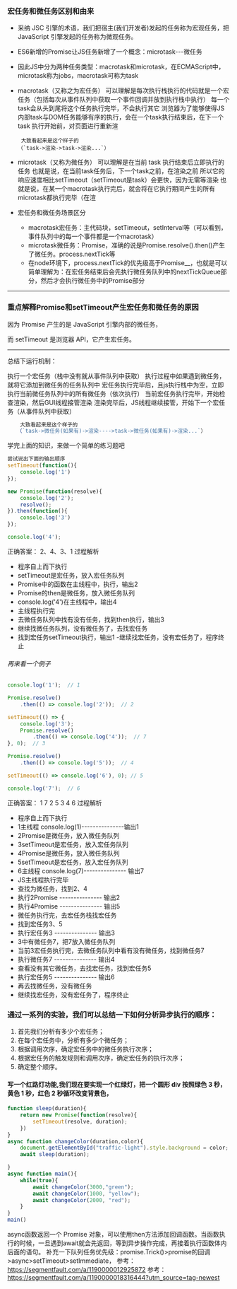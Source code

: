 ### 宏任务和微任务区别和由来

- 采纳 JSC 引擎的术语，我们把宿主(我们开发者)发起的任务称为宏观任务，把 JavaScript 引擎发起的任务称为微观任务。

- ES6新增的Promise让JS任务新增了一个概念：microtask---微任务
- 因此JS中分为两种任务类型：macrotask和microtask，在ECMAScript中，microtask称为jobs，macrotask可称为task

- macrotask（又称之为宏任务）
可以理解是每次执行栈执行的代码就是一个宏任务（包括每次从事件队列中获取一个事件回调并放到执行栈中执行）
每一个task会从头到尾将这个任务执行完毕，不会执行其它
浏览器为了能够使得JS内部task与DOM任务能够有序的执行，会在一个task执行结束后，在下一个 task 执行开始前，对页面进行重新渲
    ```
     大致看起来是这个样子的
    （`task->渲染->task->渲染...`）
    ```

- microtask（又称为微任务）
可以理解是在当前 task 执行结束后立即执行的任务
也就是说，在当前task任务后，下一个task之前，在渲染之前
所以它的响应速度相比setTimeout（setTimeout是task）会更快，因为无需等渲染
也就是说，在某一个macrotask执行完后，就会将在它执行期间产生的所有microtask都执行完毕（在渲

- 宏任务和微任务场景区分
    - macrotask宏任务：主代码块，setTimeout，setInterval等（可以看到，事件队列中的每一个事件都是一个macrotask）
    - microtask微任务：Promise，准确的说是Promise.resolve().then()产生了微任务。process.nextTick等
    - 在node环境下，process.nextTick的优先级高于Promise__，也就是可以简单理解为：在宏任务结束后会先执行微任务队列中的nextTickQueue部分，然后才会执行微任务中的Promise部分

--------
### 重点解释Promise和setTimeout产生宏任务和微任务的原因

因为 Promise 产生的是 JavaScript 引擎内部的微任务，

而 setTimeout 是浏览器 API，它产生宏任务。

--------

总结下运行机制：

执行一个宏任务（栈中没有就从事件队列中获取）
执行过程中如果遇到微任务，就将它添加到微任务的任务队列中
宏任务执行完毕后，且js执行栈中为空，立即执行当前微任务队列中的所有微任务（依次执行）
当前宏任务执行完毕，开始检查渲染，然后GUI线程接管渲染
渲染完毕后，JS线程继续接管，开始下一个宏任务（从事件队列中获取）
 ```javascript
     大致看起来是这个样子的
    （`task->微任务(如果有)->渲染---->task->微任务(如果有)->渲染...`）
 ```

 学完上面的知识，来做一个简单的练习题吧

 ```javascript
 尝试说出下面的输出顺序
 setTimeout(function(){
     console.log('1')
 });

 new Promise(function(resolve){
     console.log('2');
     resolve();
 }).then(function(){
     console.log('3')
 });

 console.log('4');
 ```
 正确答案： 2、4、3、1
 过程解析
- 程序自上而下执行
- setTimeout是宏任务，放入宏任务队列
- Promise中的函数在主线程中，执行，输出2
- Promise的then是微任务，放入微任务队列
- console.log('4')在主线程中，输出4
- 主线程执行完
- 去微任务队列中找有没有任务，找到then执行，输出3
- 继续找微任务队列，没有微任务了，去找宏任务
- 找到宏任务setTimeout执行，输出1
-继续找宏任务，没有宏任务了，程序终止


###### 再来看一个例子
```javascript
console.log('1');  // 1

Promise.resolve()
    .then(() => console.log('2'));  // 2

setTimeout(() => {
    console.log('3');
    Promise.resolve()
        .then(() => console.log('4'));  // 7
}, 0);  // 3

Promise.resolve()
    .then(() => console.log('5'));  // 4

setTimeout(() => console.log('6'), 0); // 5

console.log('7');  // 6
```
 正确答案： 1 7 2 5 3 4 6
 过程解析
- 程序自上而下执行
- 1主线程 console.log(1)---------------输出1
- 2Promise是微任务，放入微任务队列
- 3setTimeout是宏任务，放入宏任务队列
- 4Promise是微任务，放入微任务队列
- 5setTimeout是宏任务，放入宏任务队列
- 6主线程 console.log(7)--------------- 输出7
- JS主线程执行完毕
- 查找为微任务，找到2、4
- 执行2Promise --------------- 输出2
- 执行4Promise  --------------- 输出5
- 微任务执行完，去宏任务栈找宏任务
- 找到宏任务3、5
- 执行宏任务3    --------------- 输出3
- 3中有微任务7，把7放入微任务队列
- 当前3宏任务执行完，去微任务队列中看有没有微任务，找到微任务7
- 执行微任务7   --------------- 输出4
- 查看没有其它微任务，去找宏任务，找到宏任务5
- 执行宏任务5     --------------- 输出6
- 再去找微任务，没有微任务
- 继续找宏任务，没有宏任务了，程序终止

### 通过一系列的实验，我们可以总结一下如何分析异步执行的顺序：

1. 首先我们分析有多少个宏任务；
2. 在每个宏任务中，分析有多少个微任务；
3. 根据调用次序，确定宏任务中的微任务执行次序；
3. 根据宏任务的触发规则和调用次序，确定宏任务的执行次序；
5. 确定整个顺序。

#### 写一个红路灯功能,我们现在要实现一个红绿灯，把一个圆形 div 按照绿色 3 秒，黄色 1 秒，红色 2 秒循环改变背景色，
```javascript
function sleep(duration){
    return new Promise(function(resolve){
        setTimeout(resolve, duration);
    })
}
async function changeColor(duration,color){
    document.getElementById("traffic-light").style.background = color;
    await sleep(duration);

}
async function main(){
    while(true){
        await changeColor(3000,"green");
        await changeColor(1000, "yellow");
        await changeColor(2000, "red");
    }
}
main()
```
async函数返回一个 Promise 对象，可以使用then方法添加回调函数。当函数执行的时候，一旦遇到await就会先返回，等到异步操作完成，再接着执行函数体内后面的语句。
补充一下队列任务优先级：promise.Trick()>promise的回调>async>setTimeout>setImmediate，
参考： https://segmentfault.com/a/1190000012925872
参考： https://segmentfault.com/a/1190000018316444?utm_source=tag-newest
